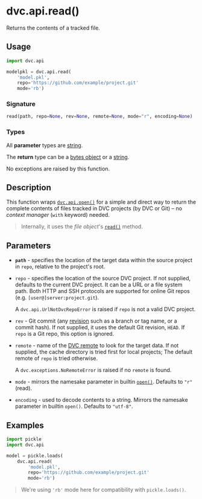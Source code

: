 # dvc.api.read()

Returns the contents of a tracked file.

## Usage

```py
import dvc.api

modelpkl = dvc.api.read(
    'model.pkl',
    repo='https://github.com/example/project.git'
    mode='rb')
```

### Signature

```py
read(path, repo=None, rev=None, remote=None, mode="r", encoding=None)
```

### Types

All **parameter** types are
[string](https://docs.python.org/3/library/stdtypes.html#text-sequence-type-str).

The **return** type can be a
[bytes object](https://docs.python.org/3/glossary.html#term-bytes-like-object)
or a
[string](https://docs.python.org/3/library/stdtypes.html#text-sequence-type-str).

No exceptions are raised by this function.

## Description

This function wraps [`dvc.api.open()`](/doc/api-reference/open) for a simple and
direct way to return the complete contents of files tracked in <abbr>DVC
projects</abbr> (by DVC or Git) – no _context manager_ (`with` keyword) needed.

> Internally, it uses the _file object_'s
> [`read()`](https://docs.python.org/3/tutorial/inputoutput.html#methods-of-file-objects)
> method.

## Parameters

- **`path`** - specifies the location of the target data within the source
  project in `repo`, relative to the project's root.

- `repo` - specifies the location of the source DVC project. If not supplied,
  defaults to the current DVC project. It can be a URL or a file system path.
  Both HTTP and SSH protocols are supported for online Git repos (e.g.
  `[user@]server:project.git`).

  A `dvc.api.UrlNotDvcRepoError` is raised if `repo` is not a valid DVC project.

- `rev` - Git commit (any [revision](https://git-scm.com/docs/revisions) such as
  a branch or tag name, or a commit hash). If not supplied, it uses the default
  Git revision, `HEAD`. If `repo` is a Git repo, this option is ignored.

- `remote` - name of the [DVC remote](/doc/command-reference/remote) to look for
  the target data. If not supplied, the cache directory is tried first for local
  projects; The default remote of `repo` is tried otherwise.

  A `dvc.exceptions.NoRemoteError` is raised if no `remote` is found.

- `mode` - mirrors the namesake parameter in builtin
  [`open()`](https://docs.python.org/3/library/functions.html#open). Defaults to
  `"r"` (read).

- `encoding` - used to decode contents to a string. Mirrors the namesake
  parameter in builtin `open()`. Defaults to `"utf-8"`.

## Examples

```py
import pickle
import dvc.api

model = pickle.loads(
    dvc.api.read(
        'model.pkl',
        repo='https://github.com/example/project.git'
        mode='rb')
```

> We're using `'rb'` mode here for compatibility with `pickle.loads()`.
